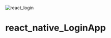 ![react_login](https://user-images.githubusercontent.com/34773867/117556058-9143de00-b06d-11eb-8eb5-17513cb35075.PNG)
# react_native_LoginApp
 

